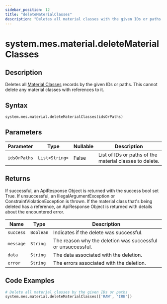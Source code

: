```yaml
---
sidebar_position: 12
title: "deleteMaterialClasses"
description: "Deletes all material classes with the given IDs or paths."
---
```


# system.mes.material.deleteMaterialClasses

## Description

Deletes all [Material Classes](../../data-model/material-model/material-class) records by the given IDs or paths.
This cannot delete any material classes with references to it.

## Syntax

```python
system.mes.material.deleteMaterialClasses(idsOrPaths)
```

## Parameters

| Parameter    | Type           | Nullable | Description                                             |
|--------------|----------------|----------|---------------------------------------------------------|
| `idsOrPaths` | `List<String>` | False    | List of IDs or paths of the material classes to delete. |

## Returns

If successful, an ApiResponse Object is returned with the success bool set True. If unsuccessful, an IllegalArgumentException or ConstraintViolationException is thrown.
If the material class that's being deleted has a reference, an ApiResponse Object is returned with details about the encountered error.

| Name      | Type      | Description                                                 |
|-----------|-----------|-------------------------------------------------------------|
| `success` | `Boolean` | Indicates if the delete was successful.                     |
| `message` | `String`  | The reason why the deletion was successful or unsuccessful. |
| `data`    | `String`  | The data associated with the deletion.                      |
| `error`   | `String`  | The errors associated with the deletion.                    |

## Code Examples

```python
# Delete all material classes by the given IDs or paths
system.mes.material.deleteMaterialClasses(['RAW', 'IRB'])
```
